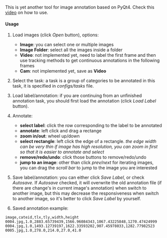 This is yet another tool for image annotation based on PyQt4. Check this [video](https://youtu.be/kmqAVtwIE2Y) on how to use.

#### Usage

1. Load images (click *Open* button), options:
    + **Image**: you can select one or multiple images
    + **Image Folder**: select all the images inside a folder
    + **Video**: not implemented yet, need to label the first frame and then use tracking methods to get continuous annotations in the following frames
    + **Cam**: not implemented yet, save as **Video**

2. Select the task: a task is a group of categories to be annotated in this task, it is specified in *configs/tasks* file.

3. Load label/annotation: if you are continuing from an unfinished annotation task, you should first load the annotation (click *Load Label* button). 

4. Annotate:
    + **select label**: click the row corresponding to the label to be annotated
    + **annotate**: left click and drag a rectange
    + **zoom in/out**: wheel up/down
    + **select rectangle**: left click the edge of a rectangle. *the edge width can be very thin if image has high resolution, you can zoom in first so that it is easier to annotate and select*
    + **remove/redo/undo**: click those buttons to remove/redo/undo
    + **jump to an image**: other than click *prev/next* for iterating images, you can drag the *scroll bar* to jump to the image you are interested

5. Save label/annotation: you can either click *Save Label*, or check *Autosave*. If *Autosave* checked, it will overwrite the old annotation file (if there are change's in current image's annotation) when switch to another image, but this may decrease the responsiveness when switch to another image, so it's better to click *Save Label* by yourself.

6. Saved annotation example:

```csv
image,cateid,tlx,tly,width,height
0004.jpg,1.0,2883.65739439,1566.96084343,1067.43225848,1270.47424999
0004.jpg,1.0,1493.12739197,1622.33593202,907.45978033,1282.77982523
0005.jpg,1.0,278.0,214.0,27.0,41.0
```
